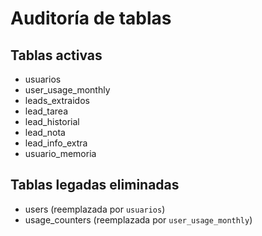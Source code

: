 # Auditoría de tablas

## Tablas activas
- usuarios
- user_usage_monthly
- leads_extraidos
- lead_tarea
- lead_historial
- lead_nota
- lead_info_extra
- usuario_memoria

## Tablas legadas eliminadas
- users (reemplazada por `usuarios`)
- usage_counters (reemplazada por `user_usage_monthly`)
